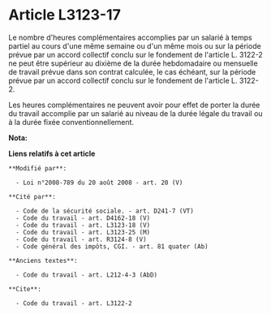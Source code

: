 # Article L3123-17

Le nombre d'heures complémentaires accomplies par un salarié à temps partiel au cours d'une même semaine ou d'un même mois ou
sur la période prévue par un accord collectif conclu sur le fondement de l'article L. 3122-2 ne peut être supérieur au
dixième de la durée hebdomadaire ou mensuelle de travail prévue dans son contrat calculée, le cas échéant, sur la période
prévue par un accord collectif conclu sur le fondement de l'article L. 3122-2. 

Les heures complémentaires ne peuvent avoir pour effet de porter la durée du travail accomplie par un salarié au niveau de la
durée légale du travail ou à la durée fixée conventionnellement.

**Nota:**



**Liens relatifs à cet article**

	**Modifié par**:

	  - Loi n°2008-789 du 20 août 2008 - art. 20 (V)

	**Cité par**:

	  - Code de la sécurité sociale. - art. D241-7 (VT)
	  - Code du travail - art. D4162-18 (V)
	  - Code du travail - art. L3123-18 (V)
	  - Code du travail - art. L3123-25 (M)
	  - Code du travail - art. R3124-8 (V)
	  - Code général des impôts, CGI. - art. 81 quater (Ab)

	**Anciens textes**:

	  - Code du travail - art. L212-4-3 (AbD)

	**Cite**:

	  - Code du travail - art. L3122-2
